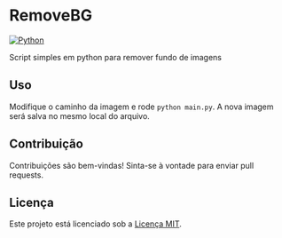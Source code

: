 # RemoveBG

[![Python](https://shields.io/badge/Python-3.12.1-blue.svg)](https://www.python.org/downloads/release/python-3121/)

Script simples em python para remover fundo de imagens

## Uso

Modifique o caminho da imagem e rode ```python main.py```. A nova imagem será salva no mesmo local do arquivo.

## Contribuição

Contribuições são bem-vindas! Sinta-se à vontade para enviar pull requests.

## Licença

Este projeto está licenciado sob a [Licença MIT](LICENSE).

